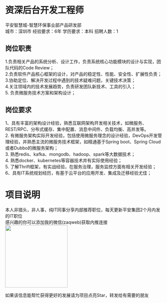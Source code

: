 # 资深后台开发工程师
平安智慧城-智慧环保事业部产品研发部  
城市：深圳市 经验要求：6年 学历要求：本科  招聘人数：1

## 岗位职责
1.负责相关产品的系统分析、设计工作，负责系统核心功能模块的设计与实现，团队代码的Code Review；   
2.负责软件产品核心框架的设计，对产品的稳定性、性能、安全性、扩展性负责；   
3.协助定位、解决开发过程中遇到的技术疑难问题，关键技术决策；   
4.关注领域内的技术发展趋势，负责研发团队新技术、工具的引入；   
5. 负责微服务技术方案和架构设计；

## 岗位要求
1、具有丰富的架构设计经验，熟悉互联网架构开发相关技术，如微服务、REST/RPC、分布式缓存、集中配置、消息中间件、负载均衡、高并发等。   
2. 有微服务架构实际开发经验，包括使用微服务理念的设计经验，DevOps开发管理经验，并熟悉主流的微服务技术框架，如精通基于Spring boot、Spring Cloud或者Dubbo的微服务架构；   
3. 熟悉redis、kafka、mongodb、hadoop、spark等大数据技术；   
4. 熟悉docker、kubernetes等容器技术并有实际使用经验；   
5. 了解Thrift框架，有实战经验，在服务治理，服务监控方面有相关开发经验；   
6、具有IT系统规划经历，有基于云平台的应用开发、集成及迁移经验尤佳；

# 项目说明

本人非猎头，非人事，纯IT同事分享内部推荐职位，每天更新平安集团2个月内发的IT职位  
感兴趣的你可以添加我的微信(zaqweb)获取内推连接  
<img src="https://github.com/zaqweb/PA-IT-JOBS/blob/master/WechatICode.jpeg"  height="200" width="200">

如果该信息能帮忙获得更好的发展请为项目点亮Star，转发给有需要的朋友




